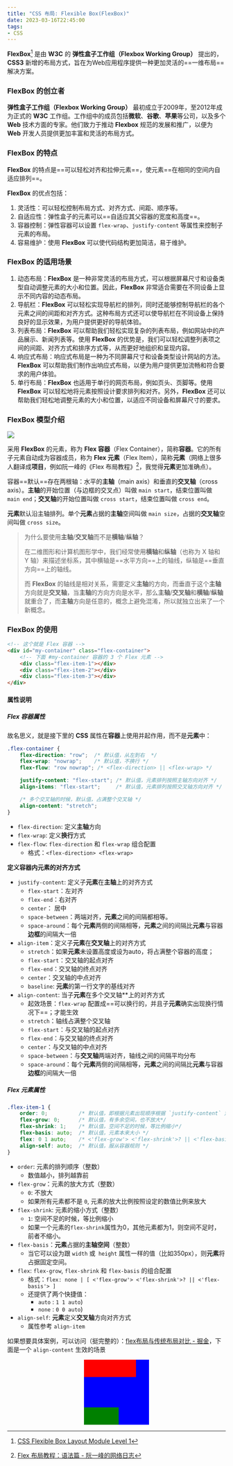 ```yaml
---
title: "CSS 布局: Flexible Box(FlexBox)"
date: 2023-03-16T22:45:00
tags:
- CSS
---
```


**FlexBox**[^1] 是由 **W3C** 的 **弹性盒子工作组（Flexbox Working Group）** 提出的，**CSS3** 新增的布局方式，旨在为Web应用程序提供一种更加灵活的==一维布局==解决方案。

### FlexBox 的创立者

**弹性盒子工作组（Flexbox Working Group）** 最初成立于2009年，至2012年成为正式的 **W3C** 工作组。工作组中的成员包括**微软**、**谷歌**、**苹果**等公司，以及多个 **Web** 技术方面的专家。他们致力于推动 **Flexbox** 规范的发展和推广，以便为 **Web** 开发人员提供更加丰富和灵活的布局方式。

### FlexBox 的特点

**FlexBox** 的特点是==可以轻松对齐和拉伸元素==，使元素==在相同的空间内自适应排列==。

**FlexBox** 的优点包括：
1. 灵活性：可以轻松控制布局方式、对齐方式、间距、顺序等。
2. 自适应性：弹性盒子的元素可以==自适应其父容器的宽度和高度==。
3. 容器控制：弹性容器可以设置 `flex-wrap`、`justify-content` 等属性来控制子元素的布局。
4. 容易维护：使用 **FlexBox** 可以使代码结构更加简洁，易于维护。

### FlexBox 的适用场景

1. 动态布局：**FlexBox** 是一种非常灵活的布局方式，可以根据屏幕尺寸和设备类型自动调整元素的大小和位置。因此，**FlexBox** 非常适合需要在不同设备上显示不同内容的动态布局。
2. 导航栏：**FlexBox** 可以轻松实现导航栏的排列，同时还能够控制导航栏的各个元素之间的间距和对齐方式。这种布局方式还可以使导航栏在不同设备上保持良好的显示效果，为用户提供更好的导航体验。
3. 列表布局：**FlexBox** 可以帮助我们轻松实现复杂的列表布局，例如网站中的产品展示、新闻列表等。使用 **FlexBox** 的优势是，我们可以轻松调整列表项之间的间距、对齐方式和排序方式等，从而更好地组织和呈现内容。
4. 响应式布局：响应式布局是一种为不同屏幕尺寸和设备类型设计网站的方法。**FlexBox** 可以帮助我们制作出响应式布局，以便为用户提供更加流畅和符合要求的用户体验。
5. 单行布局：**FlexBox** 也适用于单行的网页布局，例如页头、页脚等。使用**FlexBox** 可以轻松地将元素按照设计要求排列和对齐。另外，**FlexBox** 还可以帮助我们轻松地调整元素的大小和位置，以适应不同设备和屏幕尺寸的要求。

### FlexBox 模型介绍

![](notes/images/47ea8697d5f17a3ba0dfa62e8830270c_MD5.svg)

采用 **FlexBox**  的元素，称为 **Flex 容器**（Flex Container），简称**容器**。它的所有子元素自动成为容器成员，称为 **Flex 元素**（Flex Item），简称**元素**（网络上很多人翻译成**项目**，例如阮一峰的《Flex 布局教程》[^2]，我觉得**元素**更加准确点）。

容器==默认==存在两根轴：水平的**主轴**（main axis）和垂直的**交叉轴**（cross axis）。**主轴**的开始位置（与边框的交叉点）叫做 `main start`，结束位置叫做 `main end`；**交叉轴**的开始位置叫做 `cross start`，结束位置叫做 `cross end`。

**元素**默认沿主轴排列。单个**元素**占据的**主轴**空间叫做 `main size`，占据的**交叉轴**空间叫做 `cross size`。

> 为什么要使用**主轴**/**交叉轴**而不是**横轴**/**纵轴**？
> 
> 在二维图形和计算机图形学中，我们经常使用**横轴**和**纵轴**（也称为 X 轴和 Y 轴）来描述坐标系，其中横轴是==水平方向==上的轴线，纵轴是==垂直方向==上的轴线。
> 
> 而 **FlexBox** 的轴线是相对关系，需要定义**主轴**的方向，而垂直于这个**主轴**方向就是**交叉轴**，当**主轴**的方向方向是水平，那么**主轴**/**交叉轴**和**横轴**/**纵轴**就重合了，而**主轴**方向是任意的，概念上避免混淆，所以就独立出来了一个新概念。

### FlexBox 的使用

```html
<!-- 这个就是 Flex 容器 -->
<div id="my-container" class="flex-container">
	<!-- 下面 #my-container 容器的 3 个 Flex 元素 -->
	<div class="flex-item-1"></div>
	<div class="flex-item-2"></div>
	<div class="flex-item-3"></div>
</div>
```

#### 属性说明

##### Flex 容器属性

故名思义，就是接下里的 **CSS** 属性在**容器**上使用并起作用，而不是**元素**中：

```css
.flex-container {
	flex-direction: "row";  /* 默认值，从左到右  */ 
	flex-wrap: "nowrap";    /* 默认值，不换行 */
	flex-flow: "row nowrap"; /* <flex-direction> || <flex-wrap> */ 

	justify-content: "flex-start"; /* 默认值，元素排列按照主轴方向对齐 */
	align-items: "flex-start";     /* 默认值，元素排列按照交叉轴方向对齐 */

	/* 多个交叉轴的时候，默认值，占满整个交叉轴 */
	align-content: "stretch";   
}
```

- `flex-direction`: 定义**主轴**方向
- `flex-wrap`: 定义**换行**方式 
- `flex-flow`: `flex-direction` 和 `flex-wrap` 组合配置
	- 格式：`<flex-direction> <flex-wrap>`

**定义容器内元素的对齐方式**

- `justify-content`: 定义子**元素**在**主轴**上的对齐方式
	- `flex-start`：左对齐
	- `flex-end`：右对齐
	- `center`： 居中
	- `space-between`：两端对齐，**元素**之间的间隔都相等。
	- `space-around`：每个**元素**两侧的间隔相等，**元素**之间的间隔比**元素**与容器**边框**的间隔大一倍
- `align-item`：定义子**元素**在**交叉轴**上的对齐方式
	- `stretch`：如果**元素**未设置高度或设为auto，将占满整个容器的高度；
	- `flex-start`：交叉轴的起点对齐
	- `flex-end`：交叉轴的终点对齐
	- `center`：交叉轴的中点对齐
	- `baseline`: **元素**的第一行文字的基线对齐
- `align-content`: 当子**元素**在多个交叉轴**上的对齐方式
	- 起效场景：`flex-wrap` 配置成==可以换行的，并且子**元素**确实出现换行情况下==；才能生效
	- `stretch`：轴线占满整个交叉轴
	- `flex-start`：与交叉轴的起点对齐
	- `flex-end`：与交叉轴的终点对齐
	- `center`：与交叉轴的中点对齐
	- `space-between`：与**交叉轴**两端对齐，轴线之间的间隔平均分布
	- `space-around`：每个**元素**两侧的间隔相等，**元素**之间的间隔比**元素**与容器**边框**的间隔大一倍

##### Flex 元素属性
```css
.flex-item-1 {
	order: 0;          /* 默认值，即根据元素出现顺序根据 `justify-content` 对其 */
	flex-grow: 0;      /* 默认值，有多余空间，也不放大*/
	flex-shrink: 1;    /* 默认值，空间不足的时候，等比例缩小*/
	flex-basis: auto;  /* 默认值，元素本来大小 */
	flex: 0 1 auto;    /* <'flex-grow'> <'flex-shrink'>? || <'flex-basis'> */
	align-self: auto;  /* 默认值，服从容器规则 */ 
}
```

- `order`: 元素的排列顺序（整数）
	-  数值越小，排列越靠前
- `flex-grow`：元素的放大方式（整数）
	- `0`: 不放大
	- 如果所有元素都不是 `0`, 元素的放大比例按照设定的数值比例来放大
- `flex-shrink`: 元素的缩小方式（整数）
	- `1`: 空间不足的时候，等比例缩小
	- 如果一个元素的`flex-shrink`属性为0，其他元素都为1，则空间不足时，前者不缩小。
- `flex-basis`：**元素**占据的**主轴空间**（整数）
	- 当它可以设为跟 `width` 或` height` 属性一样的值（比如350px），则**元素**将占据固定空间。
- `flex`: `flex-grow`, `flex-shrink` 和 `flex-basis` 的组合配置
	- 格式：`flex: none | [ <'flex-grow'> <'flex-shrink'>? || <'flex-basis'> ]`
	- 还提供了两个快捷值：
		- `auto` : `1 1 auto`) 
		- `none` : `0 0 auto`)
- `align-self`: **元素**定义**交叉轴**方向对齐方式
	- 属性参考 `align-item`

如果想要具体案例，可以访问（挺完整的）：[flex布局与传统布局对比 - 掘金](https://juejin.cn/post/6968365405257596958#heading-23)，下面是一个 `align-content` 生效的场景


<div style="background-color: blue; width: 150px; height: 150px; margin: 0 auto; display: flex; align-content: space-between;flex-flow: row wrap;">
	<div style="background-color: red; width: 40px; height: 40px;" ></div> 
	<div style="background-color: red; width: 40px; height: 40px;" ></div> 
	<div style="background-color: red; width: 40px; height: 40px;" ></div> 
	<div style="background-color: green; width: 40px; height: 40px;" ></div> 
	<div style="background-color: green; width: 40px; height: 40px;" ></div> 
</div>




[^1]: [CSS Flexible Box Layout Module Level 1](https://www.w3.org/TR/css-flexbox-1/)
[^2]: [Flex 布局教程：语法篇 - 阮一峰的网络日志](https://www.ruanyifeng.com/blog/2015/07/flex-grammar.html)